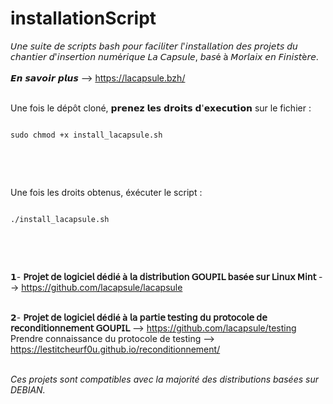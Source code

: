 # installationScript
𝘜𝘯𝘦 𝘴𝘶𝘪𝘵𝘦 𝘥𝘦 𝘴𝘤𝘳𝘪𝘱𝘵𝘴 𝘣𝘢𝘴𝘩 𝘱𝘰𝘶𝘳 𝘧𝘢𝘤𝘪𝘭𝘪𝘵𝘦𝘳 𝘭'𝘪𝘯𝘴𝘵𝘢𝘭𝘭𝘢𝘵𝘪𝘰𝘯 𝘥𝘦𝘴 𝘱𝘳𝘰𝘫𝘦𝘵𝘴 𝘥𝘶 𝘤𝘩𝘢𝘯𝘵𝘪𝘦𝘳 𝘥'𝘪𝘯𝘴𝘦𝘳𝘵𝘪𝘰𝘯 𝘯𝘶𝘮é𝘳𝘪𝘲𝘶𝘦 𝘓𝘢 𝘊𝘢𝘱𝘴𝘶𝘭𝘦, 𝘣𝘢𝘴é à 𝘔𝘰𝘳𝘭𝘢𝘪𝘹 𝘦𝘯 𝘍𝘪𝘯𝘪𝘴𝘵è𝘳𝘦. <br><br>
𝙀𝙣 𝙨𝙖𝙫𝙤𝙞𝙧 𝙥𝙡𝙪𝙨  --> https://lacapsule.bzh/ <br><br>

 Une fois le dépôt cloné, 𝗽𝗿𝗲𝗻𝗲𝘇 𝗹𝗲𝘀 𝗱𝗿𝗼𝗶𝘁𝘀 𝗱'𝗲𝘅𝗲𝗰𝘂𝘁𝗶𝗼𝗻 sur le fichier : 

<pre><code>
sudo chmod +x install_lacapsule.sh

</code></pre><br><br>

Une fois les droits obtenus, éxécuter le script : 

<pre><code>
./install_lacapsule.sh

</code></pre><br><br>

 𝟭- **𝖯𝗋𝗈𝗃𝖾𝗍 𝖽𝖾 𝗅𝗈𝗀𝗂𝖼𝗂𝖾𝗅 𝖽é𝖽𝗂é à 𝗅𝖺 𝖽𝗂𝗌𝗍𝗋𝗂𝖻𝗎𝗍𝗂𝗈𝗇 𝖦𝖮𝖴𝖯𝖨𝖫 𝖻𝖺𝗌é𝖾 𝗌𝗎𝗋 𝖫𝗂𝗇𝗎𝗑 𝖬𝗂𝗇𝗍**  --> https://github.com/lacapsule/lacapsule <br><br> 


 𝟮- **𝖯𝗋𝗈𝗃𝖾𝗍 𝖽𝖾 𝗅𝗈𝗀𝗂𝖼𝗂𝖾𝗅 𝖽é𝖽𝗂é à 𝗅𝖺 𝗉𝖺𝗋𝗍𝗂𝖾 𝗍𝖾𝗌𝗍𝗂𝗇𝗀 𝖽𝗎 𝗉𝗋𝗈𝗍𝗈𝖼𝗈𝗅𝖾 𝖽𝖾 𝗋𝖾𝖼𝗈𝗇𝖽𝗂𝗍𝗂𝗈𝗇𝗇𝖾𝗆𝖾𝗇𝗍 𝖦𝖮𝖴𝖯𝖨𝖫**  --> https://github.com/lacapsule/testing <br>
 Prendre connaissance du protocole de testing --> https://lestitcheurf0u.github.io/reconditionnement/ <br><br>

 *Ces projets sont compatibles avec la majorité des distributions basées sur DEBIAN.* <br>
